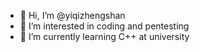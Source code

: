 - 👋 Hi, I’m @yiqizhengshan
- 👀 I’m interested in coding and pentesting
- 🌱 I’m currently learning C++ at university
